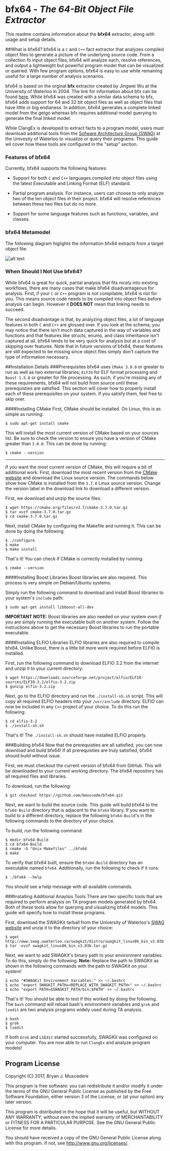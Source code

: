 # bfx64 - *The 64-Bit Object File Extractor*

This readme contains information about the **bfx64** extractor, along with usage and setup details.


##What is bfx64?
bfx64 is a `C` and `C++` fact extractor that analyzes compiled object files to generate a picture of the underlying source code. From a collection fo input object files, bfx64 will analyze each, resolve references, and output a lightweight but powerful program model that can be visualized or queried. With few program options, bfx64 is easy to use while remaining useful for a large number of analysis scenarios.

bfx64 is based on the orginal **bfx** extractor created by Jingwei Wu at the University of Waterloo in 2004. The link for information about bfx can be found [here](http://www.swag.uwaterloo.ca/qldx/). While bfx64 was created with a similar data schema to bfx, bfx64 adds support for 64 and 32 bit object files as well as object files that have little or big endianess. In addition, bfx64 generates a complete linked model from the getgo whereas bfx requires additional model querying to generate the final linked model.

While ClangEx is developed to extract facts to a program model, users must download additional tools from the [Sofware Architecture Group (SWAG)](http://www.swag.uwaterloo.ca) at the Univesity of Waterloo to visualize or query their programs. This guide wil cover how these tools are configured in the "setup" section.

### Features of bfx64
Currently, bfx64 supports the following features:

* Support for both `C` and `C++` languages compiled into object files using the latest Executable and Linking Format (ELF) standard.
 
* Partial program analysis. For instance, users can choose to only analyze two of the ten object files in their project. bfx64 will resolve references between these two files but do no more.

* Support for some language features such as functions, variables, and classes.

### bfx64 Metamodel
The following diagram higlights the information bfx64 extracts from a target object file:

![alt text](https://github.com/bmuscede/bfx64/blob/master/bfx64Schema.jpg "bfx64 Metamodel")

### When Should I Not Use bfx64?
While bfx64 is great for quick, partial analysis that fits nicely into existing workflows, there are many cases that make bfx64 disadvantageous for analysis. First, if your `C` or `C++` program is not compilable, bfx64 is not for you. This means source code needs to be compiled into object files before analysis can begin. However it **DOES NOT** mean that linking needs to succeed.

The second disadvantage is that, by analyzing object files, a lot of language features in both `C` and `C++` are glossed over. If you look at the schema, you may notice that there isn't much data captured in the way of variables and functions and that features like structs, enums, and class inheritance isn't captured at all. bfx64 tends to be very quick for analysis but at a cost of skipping over features. Note that in future versions of bfx64, these features are still expected to be missing since object files simply don't capture the type of information necessary.

##Installation Details
###Prerequisites
bfx64 uses `CMake 3.0.0` or greater to run as well as two external libraries; `ELFIO` for ELF format processing and `Boost 1.5.8` or greater for file processing. As such, if you're missing any of these requirements, bfx64 will not build from source until these prerequisties are satisfied. This section will cover how to properly install each of these prerequisites on your system. If you satisfy them, feel free to skip over.

####Installing CMake
First, CMake should be installed. On Linux, this is as simple as running:
```
$ sudo apt-get install cmake
```
This will install the most current version of CMake based on your sources list. Be sure to check the version to ensure you have a version of CMake greater than `3.0.0`. This can be done by running:
```
$ cmake --version
```

---
If you want the most current version of CMake, this will require a bit of additional work. First, download the most recent version from the [CMake website](http://www.cmake.org) and download the Linux source version. The commands below show how CMake is installed from the `3.7.0` Linux source version. Change the version label in the download link to download a different version.

First, we download and unzip the source files:

```
$ wget https://cmake.org/files/v3.7/cmake-3.7.0.tar.gz
$ tar xvzf cmake-3.7.0.tar.gz
$ cd cmake-3.7.0.tar.gz
```

Next, install CMake by configuring the Makefile and running it. This can be done by doing the following:
```
$ ./configure
$ make
$ make install
```
That's it! You can check if CMake is correctly installed by running:
```
$ cmake --version
```

####Installing Boost Libraries
Boost libraries are also required. This process is very simple on Debian/Ubuntu systems.

Simply run the following command to download and install Boost libraries to your system's `include` path:
```
$ sudo apt-get install libboost-all-dev
```

**IMPORTANT NOTE:** Boost libraries are also needed on your system *even if* you are simply running the executable built on another system. Follow the instructions above to get the necessary Boost libraries to run the portable executable.

####Installing ELFIO Libraries
ELFIO libraries are also required to compile bfx64. Unlike Boost, there is a little bit more work required before ELFIO is installed.

First, run the following command to download ELFIO 3.2 from the internet and unzip it to your current directory:
```
$ wget https://downloads.sourceforge.net/project/elfio/ELFIO-sources/ELFIO-3.2/elfio-3.2.zip
$ gunzip elfio-3.2.zip
```

Next, go to the ELFIO directory and run the `./install-sh.sh` script. This will copy all required ELFIO headers into your `/usr/include` directory. ELFIO can now be included in any `C++` project of your choice. To do this run the following:
```
$ cd elfio-3.2
$ ./install-sh.sh
```

That's it! The `./install-sh.sh` should have installed ELFIO properly.

###Building bfx64
Now that the prerequisties are all satisfied, you can now download and build bfx64! If all prerequisties are truly satisfied, bfx64 should build without issue.

First, we must checkout the current version of bfx64 from GitHub. This will be downloaded to your current working directory. The bfx64 repository has all required files and libraries.

To download, run the following:
```
$ git checkout https://github.com/bmuscede/bfx64.git
```

Next, we want to build the source code. This guide will build bfx64 to the `bfx64-Build` directory that is adjacent to the `bfx64` library. If you want to build to a different directory, replace the following `bfx64-Build`'s in the following commands to the directory of your choice.

To build, run the following command:
```
$ mkdir bfx64-Build
$ cd bfx64-Build
$ cmake -G "Unix Makefiles" ../bfx64
$ make
```

To verify that bfx64 built, ensure the `bfx64-Build` directory has an executable named `bfx64`. Additionally, run the following to check if it runs:
```
$ ./bfx64 --help
```
You should see a help message with all available commands.

###Installing Additional Anaylsis Tools
There are two specific tools that are required to perform analysis on TA program models generated by bfx64. Both of these tools  allow for querying and visualizing bfx64 models. This guide will specify how to install these programs.

First, download the SWAGKit tarball from the University of Waterloo's [SWAG website](http://www.swag.uwaterloo.ca/swagkit/index.html) and unzip it to the directory of your choice:
```
$ wget http://www.swag.uwaterloo.ca/swagkit/distro/swagkit_linux86_bin_v3.03b.tar.gz
$ tar -xvzf swagkit_linux86_bin_v3.03b.tar.gz
```

Next, we want to add SWAGKit's binary path to your environment variables. To do this, simply do the following. **Note:** Replace the path to SWAGKit as shown in the following commands with the path to SWAGKit on your system!
```
$ echo "#SWAGKit Environment Variables:" >> ~/.bashrc
$ echo "export SWAGKIT_PATH=<REPLACE_WITH_SWAGKIT_PATH>" >> ~/.bashrc
$ echo "export PATH=$SWAGKIT_PATH/bin:$PATH" >> ~/.bashrc
```

That's it! You should be able to test if this worked by doing the following. The `bash` command will reload bash's environment variables and `grok` and `lsedit` are two analysis programs widely used during TA analysis.
```
$ bash
$ grok
$ lsedit
```

If both `Grok` and `LSEdit` started successfully, SWAGKit was configured on your computer. You are now able to run `ClangEx` and analyze program models!

## Program License
Copyright (C) 2017, Bryan J. Muscedere

This program is free software: you can redistribute it and/or modify
    it under the terms of the GNU General Public License as published by
    the Free Software Foundation, either version 3 of the License, or
    (at your option) any later version.

This program is distributed in the hope that it will be useful,
    but WITHOUT ANY WARRANTY; without even the implied warranty of
    MERCHANTABILITY or FITNESS FOR A PARTICULAR PURPOSE.  See the
    GNU General Public License for more details.

You should have received a copy of the GNU General Public License
    along with this program.  If not, see <http://www.gnu.org/licenses/>.